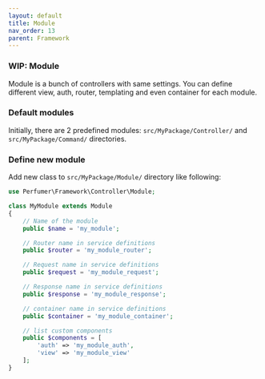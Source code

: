 ```yaml
---
layout: default
title: Module
nav_order: 13
parent: Framework
---
```


### WIP: Module

Module is a bunch of controllers with same settings.
You can define different view, auth, router, templating and even container for each module.

### Default modules

Initially, there are 2 predefined modules: `src/MyPackage/Controller/` and `src/MyPackage/Command/` directories.

### Define new module

Add new class to `src/MyPackage/Module/` directory like following:

```php
use Perfumer\Framework\Controller\Module;

class MyModule extends Module
{
    // Name of the module
    public $name = 'my_module';

    // Router name in service definitions
    public $router = 'my_module_router';

    // Request name in service definitions
    public $request = 'my_module_request';

    // Response name in service definitions
    public $response = 'my_module_response';

    // container name in service definitions
    public $container = 'my_module_container';

    // list custom components
    public $components = [
        'auth' => 'my_module_auth',
        'view' => 'my_module_view'
    ];
}
```


